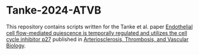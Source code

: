 # Tanke-2024-ATVB
This repository contains scripts written for the Tanke et al. paper [Endothelial cell flow-mediated quiescence is temporally regulated and utilizes the cell cycle inhibitor p27](https://www.biorxiv.org/content/10.1101/2023.06.09.544403v2) published in [Arteriosclerosis, Thrombosis, and Vascular Biology](https://www.ahajournals.org/journal/atvb).

